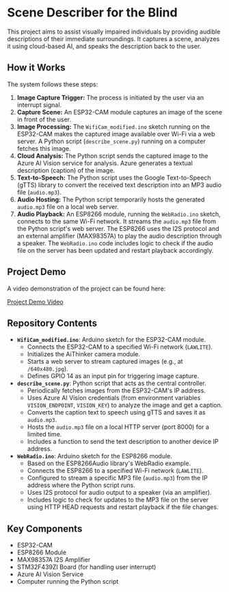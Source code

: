 # Scene Describer for the Blind

This project aims to assist visually impaired individuals by providing audible descriptions of their immediate surroundings. It captures a scene, analyzes it using cloud-based AI, and speaks the description back to the user.

## How it Works

The system follows these steps:

1.  **Image Capture Trigger:** The process is initiated by the user via an interrupt signal.
2.  **Capture Scene:** An ESP32-CAM module captures an image of the scene in front of the user.
3.  **Image Processing:** The `WifiCam_modified.ino` sketch running on the ESP32-CAM makes the captured image available over Wi-Fi via a web server. A Python script (`describe_scene.py`) running on a computer fetches this image.
4.  **Cloud Analysis:** The Python script sends the captured image to the Azure AI Vision service for analysis. Azure generates a textual description (caption) of the image.
5.  **Text-to-Speech:** The Python script uses the Google Text-to-Speech (gTTS) library to convert the received text description into an MP3 audio file (`audio.mp3`).
6.  **Audio Hosting:** The Python script temporarily hosts the generated `audio.mp3` file on a local web server.
7.  **Audio Playback:** An ESP8266 module, running the `WebRadio.ino` sketch, connects to the same Wi-Fi network. It streams the `audio.mp3` file from the Python script's web server. The ESP8266 uses the I2S protocol and an external amplifier (MAX98357A) to play the audio description through a speaker. The `WebRadio.ino` code includes logic to check if the audio file on the server has been updated and restart playback accordingly.

## Project Demo

A video demonstration of the project can be found here:

[Project Demo Video](https://youtu.be/oq4Vw2_OONY)


## Repository Contents

*   **`WifiCam_modified.ino`**: Arduino sketch for the ESP32-CAM module.
    *   Connects the ESP32-CAM to a specified Wi-Fi network (`LAWLITE`).
    *   Initializes the AiThinker camera module.
    *   Starts a web server to stream captured images (e.g., at `/640x480.jpg`).
    *   Defines GPIO 14 as an input pin for triggering image capture.
*   **`describe_scene.py`**: Python script that acts as the central controller.
    *   Periodically fetches images from the ESP32-CAM's IP address.
    *   Uses Azure AI Vision credentials (from environment variables `VISION_ENDPOINT`, `VISION_KEY`) to analyze the image and get a caption.
    *   Converts the caption text to speech using gTTS and saves it as `audio.mp3`.
    *   Hosts the `audio.mp3` file on a local HTTP server (port 8000) for a limited time.
    *   Includes a function to send the text description to another device IP address.
*   **`WebRadio.ino`**: Arduino sketch for the ESP8266 module.
    *   Based on the ESP8266Audio library's WebRadio example.
    *   Connects the ESP8266 to a specified Wi-Fi network (`LAWLITE`).
    *   Configured to stream a specific MP3 file (`audio.mp3`) from the IP address where the Python script runs.
    *   Uses I2S protocol for audio output to a speaker (via an amplifier).
    *   Includes logic to check for updates to the MP3 file on the server using HTTP HEAD requests and restart playback if the file changes.
  

## Key Components 

*   ESP32-CAM
*   ESP8266 Module
*   MAX98357A I2S Amplifier
*   STM32F439ZI Board (for handling user interrupt)
*   Azure AI Vision Service
*   Computer running the Python script

